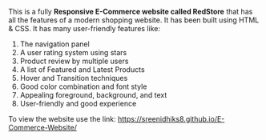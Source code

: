 This is a fully **Responsive E-Commerce website called RedStore** that has all the features of a modern shopping website. It has been built using HTML & CSS. It has many user-friendly features like:

1. The navigation panel
2. A user rating system using stars
3. Product review by multiple users
4. A list of Featured and Latest Products
5. Hover and Transition techniques
6. Good color combination and font style
7. Appealing foreground, background, and text
8. User-friendly and good experience

To view the website use the link: https://sreenidhiks8.github.io/E-Commerce-Website/
